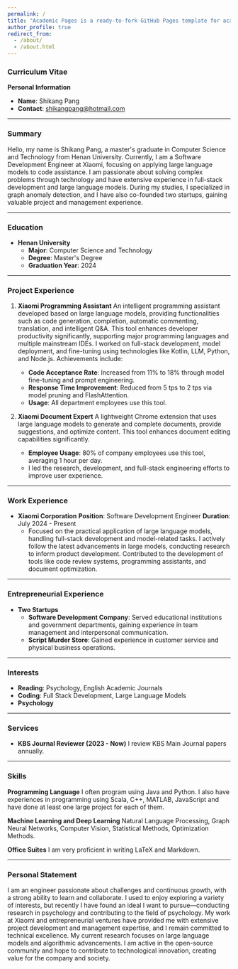 ```yaml
---
permalink: /
title: "Academic Pages is a ready-to-fork GitHub Pages template for academic personal websites"
author_profile: true
redirect_from: 
  - /about/
  - /about.html
---
```


### Curriculum Vitae

**Personal Information**

- **Name**: Shikang Pang
- **Contact**: shikangpang@hotmail.com

---

### Summary
Hello, my name is Shikang Pang, a master's graduate in Computer Science and Technology from Henan University. Currently, I am a Software Development Engineer at Xiaomi, focusing on applying large language models to code assistance. I am passionate about solving complex problems through technology and have extensive experience in full-stack development and large language models. During my studies, I specialized in graph anomaly detection, and I have also co-founded two startups, gaining valuable project and management experience.

---

### Education

- **Henan University**
  - **Major**: Computer Science and Technology
  - **Degree**: Master's Degree
  - **Graduation Year**: 2024

---

### Project Experience

1. **Xiaomi Programming Assistant**
   An intelligent programming assistant developed based on large language models, providing functionalities such as code generation, completion, automatic commenting, translation, and intelligent Q&A. This tool enhances developer productivity significantly, supporting major programming languages and multiple mainstream IDEs. I worked on full-stack development, model deployment, and fine-tuning using technologies like Kotlin, LLM, Python, and Node.js. Achievements include:

   - **Code Acceptance Rate**: Increased from 11% to 18% through model fine-tuning and prompt engineering.
   - **Response Time Improvement**: Reduced from 5 tps to 2 tps via model pruning and FlashAttention.
   - **Usage**: All department employees use this tool.

2. **Xiaomi Document Expert**
   A lightweight Chrome extension that uses large language models to generate and complete documents, provide suggestions, and optimize content. This tool enhances document editing capabilities significantly.

   - **Employee Usage**: 80% of company employees use this tool, averaging 1 hour per day.
   - I led the research, development, and full-stack engineering efforts to improve user experience.

---

### Work Experience

- **Xiaomi Corporation**
  **Position**: Software Development Engineer
  **Duration**: July 2024 - Present
  - Focused on the practical application of large language models, handling full-stack development and model-related tasks. I actively follow the latest advancements in large models, conducting research to inform product development. Contributed to the development of tools like code review systems, programming assistants, and document optimization.

---

### Entrepreneurial Experience

- **Two Startups**
  - **Software Development Company**: Served educational institutions and government departments, gaining experience in team management and interpersonal communication.
  - **Script Murder Store**: Gained experience in customer service and physical business operations.

---

### Interests

- **Reading**: Psychology, English Academic Journals
- **Coding**: Full Stack Development, Large Language Models
- **Psychology**

---

### Services

- **KBS Journal Reviewer (2023 - Now)**
  I review KBS Main Journal papers annually.

---

### Skills

**Programming Language**
I often program using Java and Python. I also have experiences in programming using Scala, C++, MATLAB, JavaScript and have done at least one large project for each of them.

**Machine Learning and Deep Learning**
Natural Language Processing, Graph Neural Networks, Computer Vision, Statistical Methods, Optimization Methods.

**Office Suites**
I am very proficient in writing LaTeX and Markdown.

---

### Personal Statement
I am an engineer passionate about challenges and continuous growth, with a strong ability to learn and collaborate. I used to enjoy exploring a variety of interests, but recently I have found an ideal I want to pursue—conducting research in psychology and contributing to the field of psychology.  My work at Xiaomi and entrepreneurial ventures have provided me with extensive project development and management expertise, and I remain committed to technical excellence. My current research focuses on large language models and algorithmic advancements. I am active in the open-source community and hope to contribute to technological innovation, creating value for the company and society.
